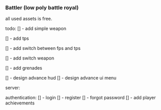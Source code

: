 ### Battler (low poly battle royal)

all used assets is free.

todo:
[] - add simple weapon 

[] - add tps 

[] - add switch between fps and tps

[] - add switch weapon
 
[] - add grenades

[] - design advance hud 
[] - design advance ui menu



server:

authentication:
[] - login
[] - register
[] - forgot password
[] - add player achievements
